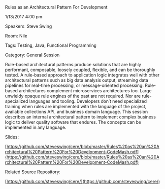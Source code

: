Rules as an Architectural Pattern For Development

1/13/2017 4:00 pm

Speakers: Steve Swing

Room: Nile

Tags: Testing, Java, Functional Programming

Category: General Session

Rule-based architectural patterns produce solutions that are highly performant, composable, loosely coupled, flexible, and can be thoroughly tested. A rule-based approach to application logic integrates well with other architectural patterns such as big data analysis output, streaming data pipelines for real-time processing, or message-oriented processing. Rule-based architectures complement microservices architectures too. Large unwieldy opaque rule engines of the past are not required. Nor are rule-specialized languages and tooling. Developers don’t need specialized training when rules are implemented with the language of the project, available collections API, and business domain language. This session describes an internal architectural pattern to implement complex business logic to deliver quality software that endures. The concepts can be implemented in any language.

Slides:

[https://github.com/steveswing/cere/blob/master/Rules%20as%20an%20Architectural%20Pattern%20For%20Development-CodeMash.pdf](https://github.com/steveswing/cere/blob/master/Rules%20as%20an%20Architectural%20Pattern%20For%20Development-CodeMash.pdf)

Related Source Repository:

[https://github.com/steveswing/cere/](https://github.com/steveswing/cere/)
